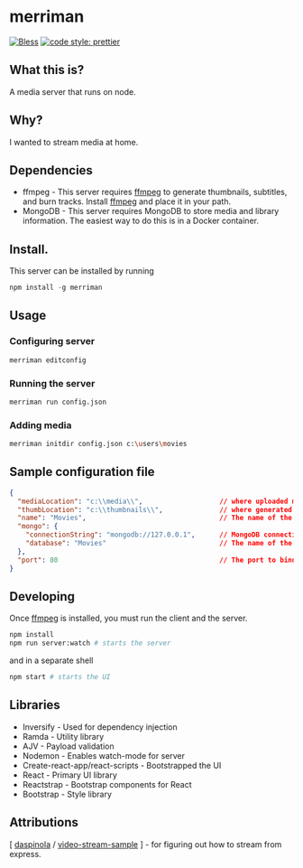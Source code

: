 # merriman
[![Bless](https://cdn.rawgit.com/LunaGao/BlessYourCodeTag/master/tags/ramen.svg)](http://lunagao.github.io/BlessYourCodeTag/) 
[![code style: prettier](https://img.shields.io/badge/code_style-prettier-ff69b4.svg?style=flat-square)](https://github.com/prettier/prettier)

## What this is?
A media server that runs on node.

## Why?
I wanted to stream media at home.

## Dependencies
- ffmpeg - This server requires [ffmpeg](https://ffmpeg.zeranoe.com/builds/) to generate thumbnails, subtitles, and burn tracks. Install [ffmpeg](https://ffmpeg.zeranoe.com/builds/) and place it in your path.
- MongoDB - This server requires MongoDB to store media and library information. The easiest way to do this is in a Docker container.

## Install.

This server can be installed by running
```javascript
npm install -g merriman
```

## Usage

### Configuring server
```bash
merriman editconfig
```

### Running the server
```bash
merriman run config.json
```

### Adding media
```bash
merriman initdir config.json c:\users\movies
```

## Sample configuration file
```json
{
  "mediaLocation": "c:\\media\\",                   // where uploaded media gets stored
  "thumbLocation": "c:\\thumbnails\\",              // where generated thumbnails get stored
  "name": "Movies",                                 // The name of the server
  "mongo": {
    "connectionString": "mongodb://127.0.0.1",      // MongoDB connection string
    "database": "Movies"                            // The name of the database to store items in
  },
  "port": 80                                        // The port to bind to. Might require admin/sudo for <3000
}
```

## Developing

Once [ffmpeg](https://ffmpeg.zeranoe.com/builds/) is installed, you must run the client and the server.

```bash
npm install
npm run server:watch # starts the server
```
and in a separate shell
```bash
npm start # starts the UI
```

## Libraries
 - Inversify - Used for dependency injection
 - Ramda - Utility library
 - AJV - Payload validation
 - Nodemon - Enables watch-mode for server
 - Create-react-app/react-scripts - Bootstrapped the UI
 - React - Primary UI library
 - Reactstrap - Bootstrap components for React
 - Bootstrap - Style library

## Attributions
[ [daspinola](https://github.com/daspinola) / [video-stream-sample](https://github.com/daspinola/video-stream-sample) ] - for figuring out how to stream from express.
